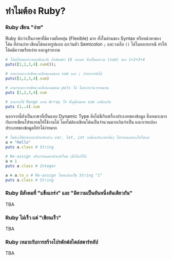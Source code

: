 # ทำไมต้อง Ruby?

### Ruby เขียน "ง่าย"

Ruby นับว่าเป็นภาษาที่มีความยืดหยุ่น \(Flexible\) มาก ทั้งในด้านของ Syntax หรือหน้าตาของโค้ด ที่อ่านง่าย เขียนได้หลายรูปแบบ ละเว้นตัว Semicolon `;` และวงเล็บ `()` ได้ในหลายกรณี ทำให้โค้ดมีความเรียบง่าย และดูสวยงาม

```ruby
# โค้ดทั้งหมดทำงานเหมือนกัน คือพิมพ์ค่า 10 ออกมา ซึ่งเป็นผลรวม (sum) ของ 1+2+3+4
puts([1,2,3,4].sum());

# สามารถละการเขียนวงเล็บของเมธอด sum และ ; ท้ายบรรทัดได้
puts([1,2,3,4].sum)

# สามารถละการเขียนวงเล็บของเมธอด puts ได้ โดยการเว้นวรรคแทน
puts [1,2,3,4].sum

# สามารถใช้ Range แทน Array ได้ ทั้งคู่มีเมธอด sum เหมือนกัน
puts (1..4).sum

```

นอกจากนี้ยังเป็นภาษาที่เป็นแบบ Dynamic Type คือไม่ซีเรียสเรื่องประเภทของข้อมูล ซึ่งเหมาะมากกับการเขียนโปรแกรมให้ใช้งานได้ โดยไม่ต้องเขียนโค้ดเป็นจำนวนมากเกินจำเป็น และการแปลงประเภทของข้อมูลก็ทำได้ง่ายมาก

```ruby
# ไม่ต้องใช้คำนำหน้าตัวแปรอย่าง var, let, int เหมือนกับภาษาอื่นๆ ให้กำหนดค่าลงไปได้เลย
a = "Hello"
puts a.class # String

# Re-assign หรือกำหนดค่าตัวแปรใหม่ เมื่อไหร่ก็ได้
a = 1
puts a.class # Integer

a = a.to_s # Re-assign โดยแปลงเป็น String "1"
puts a.class # String
```

### Ruby มีสังคมที่ "แข็งแกร่ง" และ "มีความเป็นอันหนึ่งอันเดียวกัน"

TBA

### Ruby ไม่เร็ว แต่ "เขียนเร็ว"

TBA

### Ruby เหมาะกับการสร้างโปรดักต์สไตล์สตาร์ทอัป

TBA

